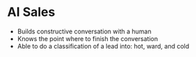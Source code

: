 # AI Sales

* Builds constructive conversation with a human 
* Knows the point where to finish the conversation 
* Able to do a classification of a lead into: hot, ward, and cold